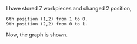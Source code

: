 I have stored 7 workpieces and changed 2 position,

    6th position (1,2) from 1 to 0.
    9th position (2,2) from 0 to 1.

Now, the graph is shown.
